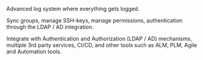 Advanced log system where everything gets logged.

Sync groups, manage SSH-keys, manage permissions, authentication through the LDAP / AD integration.

Integrate with Authentication and Authorization (LDAP / AD) mechanisms, multiple 3rd party services, CI/CD, and other tools such as ALM, PLM, Agile and Automation tools.
